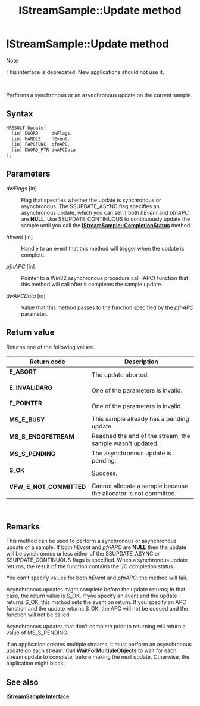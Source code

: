 ﻿---
Description: 'Note  This interface is deprecated. New applications should not use it. Performs a synchronous or an asynchronous update on the current sample.'
ms.assetid: '5f56e3f9-443b-4d67-bfed-3210e691ad4b'
title: 'IStreamSample::Update method'
---

# IStreamSample::Update method

> [!Note]  
> This interface is deprecated. New applications should not use it.

 

Performs a synchronous or an asynchronous update on the current sample.

## Syntax


```C++
HRESULT Update(
  [in] DWORD     dwFlags,
  [in] HANDLE    hEvent,
  [in] PAPCFUNC  pfnAPC,
  [in] DWORD_PTR dwAPCData
);
```



## Parameters

<dl> <dt>

*dwFlags* \[in\]
</dt> <dd>

Flag that specifies whether the update is synchronous or asynchronous. The SSUPDATE\_ASYNC flag specifies an asynchronous update, which you can set if both *hEvent* and *pfnAPC* are **NULL**. Use SSUPDATE\_CONTINUOUS to continuously update the sample until you call the [**IStreamSample::CompletionStatus**](istreamsample-completionstatus.md) method.

</dd> <dt>

*hEvent* \[in\]
</dt> <dd>

Handle to an event that this method will trigger when the update is complete.

</dd> <dt>

*pfnAPC* \[in\]
</dt> <dd>

Pointer to a Win32 asynchronous procedure call (APC) function that this method will call after it completes the sample update.

</dd> <dt>

*dwAPCData* \[in\]
</dt> <dd>

Value that this method passes to the function specified by the *pfnAPC* parameter.

</dd> </dl>

## Return value

Returns one of the following values.



| Return code                                                                                           | Description                                                                 |
|-------------------------------------------------------------------------------------------------------|-----------------------------------------------------------------------------|
| <dl> <dt>**E\_ABORT**</dt> </dl>               | The update aborted.<br/>                                              |
| <dl> <dt>**E\_INVALIDARG**</dt> </dl>          | One of the parameters is invalid.<br/>                                |
| <dl> <dt>**E\_POINTER**</dt> </dl>             | One of the parameters is invalid.<br/>                                |
| <dl> <dt>**MS\_E\_BUSY**</dt> </dl>            | This sample already has a pending update.<br/>                        |
| <dl> <dt>**MS\_S\_ENDOFSTREAM**</dt> </dl>     | Reached the end of the stream; the sample wasn't updated.<br/>        |
| <dl> <dt>**MS\_S\_PENDING**</dt> </dl>         | The asynchronous update is pending.<br/>                              |
| <dl> <dt>**S\_OK**</dt> </dl>                  | Success.<br/>                                                         |
| <dl> <dt>**VFW\_E\_NOT\_COMMITTED**</dt> </dl> | Cannot allocate a sample because the allocator is not committed.<br/> |



 

## Remarks

This method can be used to perform a synchronous or asynchronous update of a sample. If both *hEvent* and *pfnAPC* are **NULL** then the update will be synchronous unless either of the SSUPDATE\_ASYNC or SSUPDATE\_CONTINUOUS flags is specified. When a synchronous update returns, the result of the function contains the I/O completion status.

You can't specify values for both *hEvent* and *pfnAPC*; the method will fail.

Asynchronous updates might complete before the update returns; in that case, the return value is S\_OK. If you specify an event and the update returns S\_OK, this method sets the event on return. If you specify an APC function and the update returns S\_OK, the APC will not be queued and the function will not be called.

Asynchronous updates that don't complete prior to returning will return a value of MS\_S\_PENDING.

If an application creates multiple streams, it must perform an asynchronous update on each stream. Call **WaitForMultipleObjects** to wait for each stream update to complete, before making the next update. Otherwise, the application might block.

## See also

<dl> <dt>

[**IStreamSample Interface**](istreamsample.md)
</dt> </dl>

 

 




